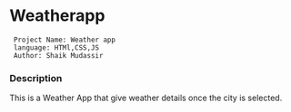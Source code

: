 # Weatherapp
     Project Name: Weather app 
     language: HTMl,CSS,JS
     Author: Shaik Mudassir
     
### Description
This is a Weather App that give weather details once the city is selected.
